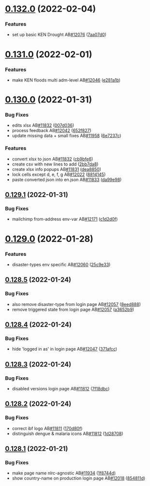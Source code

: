 # [0.132.0](https://github.com/rodekruis/IBF-system/compare/v0.131.0...v0.132.0) (2022-02-04)


### Features

* set up basic KEN Drought AB[#12076](https://github.com/rodekruis/IBF-system/issues/12076) ([7aa07d0](https://github.com/rodekruis/IBF-system/commit/7aa07d01d5281985e574917f823bda2351b5f57c))



# [0.131.0](https://github.com/rodekruis/IBF-system/compare/v0.130.0...v0.131.0) (2022-02-01)


### Features

* make KEN floods multi adm-level AB[#12046](https://github.com/rodekruis/IBF-system/issues/12046) ([e281a1b](https://github.com/rodekruis/IBF-system/commit/e281a1bbbcd62d2d5e884a80c4cb03198e10a053))



# [0.130.0](https://github.com/rodekruis/IBF-system/compare/v0.129.1...v0.130.0) (2022-01-31)


### Bug Fixes

* edits xlsx AB[#11832](https://github.com/rodekruis/IBF-system/issues/11832) ([007d036](https://github.com/rodekruis/IBF-system/commit/007d0368214d07ca8a7e6086348ae2f50326eef6))
* process feedback AB[#12042](https://github.com/rodekruis/IBF-system/issues/12042) ([652f827](https://github.com/rodekruis/IBF-system/commit/652f82714fa8dd6351050fc97aad85dcd1f577b2))
* update missing data + small fixes AB[#11958](https://github.com/rodekruis/IBF-system/issues/11958) ([6e7237c](https://github.com/rodekruis/IBF-system/commit/6e7237c011d39754ffc025ee3eea03583cd8fd2a))


### Features

* convert xlsx to json AB[#11832](https://github.com/rodekruis/IBF-system/issues/11832) ([cb9bfe6](https://github.com/rodekruis/IBF-system/commit/cb9bfe696aa901463e1771cc2d636e324e4ef6d8))
* create csv with new lines to add ([2bb7da8](https://github.com/rodekruis/IBF-system/commit/2bb7da8da63858324237c0f6bd702c551a7a9e4e))
* create xlsx info popups AB[#11831](https://github.com/rodekruis/IBF-system/issues/11831) ([dea8850](https://github.com/rodekruis/IBF-system/commit/dea88505f5063c01fb10d0645a60f15f37cae879))
* lock cells except d, e, f, g AB[#12022](https://github.com/rodekruis/IBF-system/issues/12022) ([8814145](https://github.com/rodekruis/IBF-system/commit/8814145584313e4ee9182a304a5de4d67d3d93f0))
* paste converted json into en.json AB[#11833](https://github.com/rodekruis/IBF-system/issues/11833) ([da99e98](https://github.com/rodekruis/IBF-system/commit/da99e989d8ba9faf24e192e525344ae8a3f30876))



## [0.129.1](https://github.com/rodekruis/IBF-system/compare/v0.129.0...v0.129.1) (2022-01-31)


### Bug Fixes

* mailchimp from-address env-var AB[#12171](https://github.com/rodekruis/IBF-system/issues/12171) ([c1d2d0f](https://github.com/rodekruis/IBF-system/commit/c1d2d0f28114952c49fa083aca219cf60bbfa8a3))



# [0.129.0](https://github.com/rodekruis/IBF-system/compare/v0.128.5...v0.129.0) (2022-01-28)


### Features

* disaster-types env specific AB[#12060](https://github.com/rodekruis/IBF-system/issues/12060) ([25c9e33](https://github.com/rodekruis/IBF-system/commit/25c9e339771ef9780d4ef21480c1fdee75283cca))



## [0.128.5](https://github.com/rodekruis/IBF-system/compare/v0.128.4...v0.128.5) (2022-01-24)


### Bug Fixes

* also remove disaster-type from login page AB[#12057](https://github.com/rodekruis/IBF-system/issues/12057) ([8eed888](https://github.com/rodekruis/IBF-system/commit/8eed8881333dd895826154b4f2611c27927a1876))
* remove triggered state from login page AB[#12057](https://github.com/rodekruis/IBF-system/issues/12057) ([a3652b9](https://github.com/rodekruis/IBF-system/commit/a3652b9963402d973fe379f117c559e46f3621ee))



## [0.128.4](https://github.com/rodekruis/IBF-system/compare/v0.128.3...v0.128.4) (2022-01-24)


### Bug Fixes

* hide 'logged in as' in login page AB[#12047](https://github.com/rodekruis/IBF-system/issues/12047) ([371afcc](https://github.com/rodekruis/IBF-system/commit/371afcc93933f06b5ca722ba96a3a44b3e9808f1))



## [0.128.3](https://github.com/rodekruis/IBF-system/compare/v0.128.2...v0.128.3) (2022-01-24)


### Bug Fixes

* disabled versions login page AB[#11812](https://github.com/rodekruis/IBF-system/issues/11812) ([7f18dbc](https://github.com/rodekruis/IBF-system/commit/7f18dbc246bec039db40115f44bd48f517c3af31))



## [0.128.2](https://github.com/rodekruis/IBF-system/compare/v0.128.1...v0.128.2) (2022-01-24)


### Bug Fixes

* correct ibf logo AB[#11811](https://github.com/rodekruis/IBF-system/issues/11811) ([170d80f](https://github.com/rodekruis/IBF-system/commit/170d80f4daf06380650d8e0657a693e10faac94b))
* distinguish dengue & malaria icons AB[#11812](https://github.com/rodekruis/IBF-system/issues/11812) ([1d28708](https://github.com/rodekruis/IBF-system/commit/1d28708cf56e1a58cc9068704626d8114d9482f8))



## [0.128.1](https://github.com/rodekruis/IBF-system/compare/v0.128.0...v0.128.1) (2022-01-21)


### Bug Fixes

* make page name nlrc-agnostic AB[#11934](https://github.com/rodekruis/IBF-system/issues/11934) ([1f8744d](https://github.com/rodekruis/IBF-system/commit/1f8744d05bd3c8f4139f12995117939114ccd81d))
* show country-name on production login page AB[#12018](https://github.com/rodekruis/IBF-system/issues/12018) ([854811d](https://github.com/rodekruis/IBF-system/commit/854811d291aa05dd0b3b8cd633be50091607ee8a))



